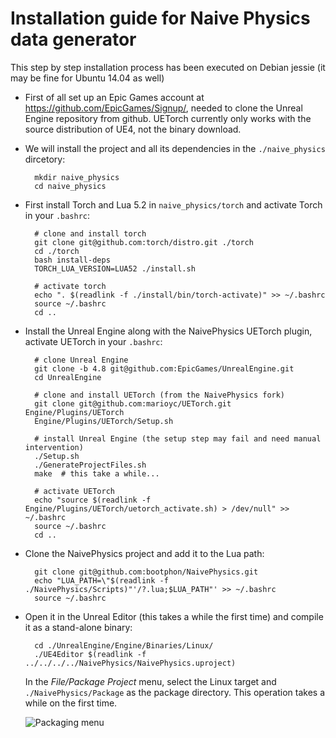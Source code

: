 Installation guide for Naive Physics data generator
===================================================

This step by step installation process has been executed on Debian
jessie (it may be fine for Ubuntu 14.04 as well)

* First of all set up an Epic Games account at
  https://github.com/EpicGames/Signup/, needed to clone the Unreal
  Engine repository from github. UETorch currently only works with the
  source distribution of UE4, not the binary download.

* We will install the project and all its dependencies in the
  `./naive_physics` dircetory:

        mkdir naive_physics
        cd naive_physics

* First install Torch and Lua 5.2 in `naive_physics/torch` and activate
  Torch in your `.bashrc`:

        # clone and install torch
        git clone git@github.com:torch/distro.git ./torch
        cd ./torch
        bash install-deps
        TORCH_LUA_VERSION=LUA52 ./install.sh

        # activate torch
        echo ". $(readlink -f ./install/bin/torch-activate)" >> ~/.bashrc
        source ~/.bashrc
        cd ..

* Install the Unreal Engine along with the NaivePhysics UETorch plugin,
  activate UETorch in your `.bashrc`:

        # clone Unreal Engine
        git clone -b 4.8 git@github.com:EpicGames/UnrealEngine.git
        cd UnrealEngine

        # clone and install UETorch (from the NaivePhysics fork)
        git clone git@github.com:marioyc/UETorch.git Engine/Plugins/UETorch
        Engine/Plugins/UETorch/Setup.sh

        # install Unreal Engine (the setup step may fail and need manual intervention)
        ./Setup.sh
        ./GenerateProjectFiles.sh
        make  # this take a while...

        # activate UETorch
        echo "source $(readlink -f Engine/Plugins/UETorch/uetorch_activate.sh) > /dev/null" >> ~/.bashrc
        source ~/.bashrc
        cd ..

* Clone the NaivePhysics project and add it to the Lua path:

        git clone git@github.com:bootphon/NaivePhysics.git
        echo "LUA_PATH=\"$(readlink -f ./NaivePhysics/Scripts)"'/?.lua;$LUA_PATH"' >> ~/.bashrc
        source ~/.bashrc

* Open it in the Unreal Editor (this takes a while the first time) and
  compile it as a stand-alone binary:

        cd ./UnrealEngine/Engine/Binaries/Linux/
        ./UE4Editor $(readlink -f ../../../../NaivePhysics/NaivePhysics.uproject)

    In the *File/Package Project* menu, select the Linux target and
    `./NaivePhysics/Package` as the package directory. This operation
    takes a while on the first time.

    ![Packaging menu](https://docs.unrealengine.com/latest/images/Engine/Basics/Projects/Packaging/packaging_menu.jpg)
